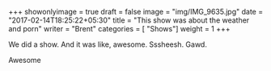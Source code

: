 +++
showonlyimage = true
draft = false
image = "img/IMG_9635.jpg"
date = "2017-02-14T18:25:22+05:30"
title = "This show was about the weather and porn"
writer = "Brent"
categories = [ "Shows"]
weight = 1
+++

We did a show.  And it was like, awesome.  Sssheesh. Gawd.
<!--more-->
Awesome
